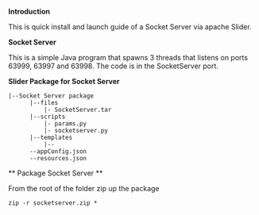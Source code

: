 **Introduction**

This is quick install and launch guide of a Socket Server via apache Slider.

**Socket Server**


This is a simple Java program that spawns 3 threads that listens on ports 63999, 63997 and 63998. The code is in the SocketServer port.

**Slider Package for Socket Server**
```
|--Socket Server package
      |--files
          |- SocketServer.tar
      |--scripts
          |- params.py
          |- socketserver.py
      |--templates
          |-- 
      --appConfig.json
      --resources.json
   ```
   
** Package Socket Server **

From the root of the folder zip up the package

``
zip -r socketserver.zip *
``
